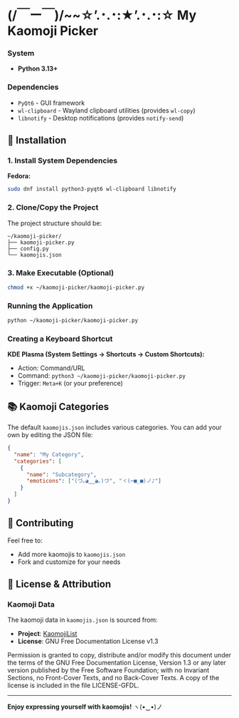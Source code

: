 # (/￣ー￣)/~~☆’.･.･:★’.･.･:☆ My Kaomoji Picker

### System
- **Python 3.13+**

### Dependencies
- `PyQt6` - GUI framework
- `wl-clipboard` - Wayland clipboard utilities (provides `wl-copy`)
- `libnotify` - Desktop notifications (provides `notify-send`)

## 🚀 Installation

### 1. Install System Dependencies

**Fedora:**
```bash
sudo dnf install python3-pyqt6 wl-clipboard libnotify
```

### 2. Clone/Copy the Project

The project structure should be:
```
~/kaomoji-picker/
├── kaomoji-picker.py
├── config.py
└── kaomojis.json
```

### 3. Make Executable (Optional)

```bash
chmod +x ~/kaomoji-picker/kaomoji-picker.py
```

### Running the Application

```bash
python ~/kaomoji-picker/kaomoji-picker.py
```

### Creating a Keyboard Shortcut

**KDE Plasma (System Settings → Shortcuts → Custom Shortcuts):**
- Action: Command/URL
- Command: `python3 ~/kaomoji-picker/kaomoji-picker.py`
- Trigger: `Meta+K` (or your preference)

## 📚 Kaomoji Categories

The default `kaomojis.json` includes various categories. You can add your own by editing the JSON file:

```json
{
  "name": "My Category",
  "categories": [
    {
      "name": "Subcategory",
      "emoticons": ["(づ｡◕‿‿◕｡)づ", "ヾ(⌐■_■)ノ♪"]
    }
  ]
}
```

## 🤝 Contributing

Feel free to:
- Add more kaomojis to `kaomojis.json`
- Fork and customize for your needs

## 📄 License & Attribution

### Kaomoji Data

The kaomoji data in `kaomojis.json` is sourced from:
- **Project**: [KaomojiList](https://github.com/Aptivi-Analytics/KaomojiList)
- **License**: GNU Free Documentation License v1.3

Permission is granted to copy, distribute and/or modify this document under the terms of the GNU Free Documentation License, Version 1.3 or any later version published by the Free Software Foundation; with no Invariant Sections, no Front-Cover Texts, and no Back-Cover Texts. A copy of the license is included in the file LICENSE-GFDL.

---

**Enjoy expressing yourself with kaomojis!** ヽ(•‿•)ノ
